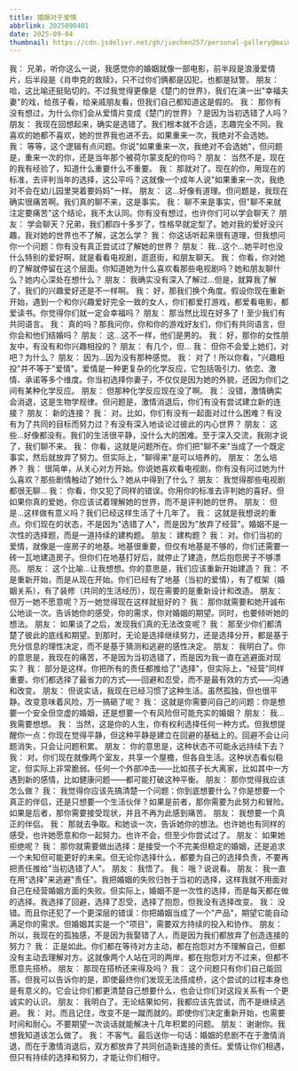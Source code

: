 ```yaml
---
title: 婚姻对于爱情
abbrlink: 2025090401
date: 2025-09-04
thumbnail: https://cdn.jsdelivr.net/gh/jiechen257/personal-gallery@main/img/202404211552016.png
---
```


我： 兄弟，听你这么一说，我感觉你的婚姻就像一部电影，前半段是浪漫爱情片，后半段是《肖申克的救赎》，只不过你们俩都是囚犯，也都是狱警。
朋友： 哈，这比喻还挺贴切的。不过我觉得更像是《楚门的世界》，我们在演一出"幸福夫妻"的戏，给孩子看，给亲戚朋友看，但我们自己都知道这是假的。
我： 那你有没有想过，为什么你们会从爱情片变成《楚门的世界》？是因为当初选错了人吗？
朋友： 我现在回想起来，确实是选错了。我们根本就不合适，志趣完全不同。我喜欢的她都不喜欢，她的世界我也进不去。如果重来一次，我绝对不会选她。
我： 等等，这个逻辑有点问题。你说"如果重来一次，我绝对不会选她"，但问题是，重来一次的你，还是当年那个被荷尔蒙支配的你吗？
朋友： 当然不是，现在的我有经验了，知道什么重要什么不重要。
我： 那就对了。现在的你，用现在的标准，去评判当年的选择，这公平吗？这就像一个成年人说"如果重来一次，我绝对不会在幼儿园里哭着要妈妈"一样。
朋友： 这...好像有道理。但问题是，我现在确实很痛苦啊。我们真的聊不来，这是事实。
我： 聊不来是事实，但"聊不来就注定要痛苦"这个结论，我不太认同。你有没有想过，也许你们可以学会聊天？
朋友： 学会聊天？兄弟，我们都四十多岁了，性格早就定型了。她对我的爱好没兴趣，我对她的世界也不了解，这怎么学？
我： 你这话听起来很有道理，但我想问你一个问题：你有没有真正尝试过了解她的世界？
朋友： 我...这个...她平时也没什么特别的爱好啊，就是看看电视剧，逛逛街，和朋友聊天。
我： 你看，你对她的了解就停留在这个层面。你知道她为什么喜欢看那些电视剧吗？她和朋友聊什么？她内心深处在想什么？
朋友： 我确实没有深入了解过...但是，就算我了解了，我们的兴趣爱好还是不一样啊。
我： 好，那我们换个角度。假设你现在重新开始，遇到一个和你兴趣爱好完全一致的女人，你们都爱打游戏，都爱看电影，都爱读书。你觉得你们就一定会幸福吗？
朋友： 那当然比现在好多了！至少我们有共同语言。
我： 真的吗？那我问你，你和你的游戏好友们，你们有共同语言，但你会和他们结婚吗？
朋友： 这...这不一样，他们是男的。
我： 好，那你的女性朋友中，有没有和你兴趣相投的？
朋友： 有几个，但...
我： 但你不会爱上她们，对吧？为什么？
朋友： 因为...因为没有那种感觉。
我： 对了！所以你看，"兴趣相投"并不等于"爱情"。爱情是一种更复杂的化学反应，它包括吸引力、依恋、激情、承诺等多个维度。你当初选择你妻子，不仅仅是因为她的外貌，还因为你们之间有某种化学反应。
朋友： 但那种化学反应现在没了啊。
我： 没错，激情确实会消退，这是生物学规律。但问题是，激情消退后，你们有没有尝试建立新的连接？
朋友： 新的连接？
我： 对。比如，你们有没有一起面对过什么困难？有没有为了共同的目标而努力过？有没有深入地谈论过彼此的内心世界？
朋友： 这些...好像都没有。我们的生活很平静，没什么大的困难。至于深入交流，我刚才说了，我们聊不来。
我： 你看，这就是问题所在。你们把"聊不来"当成了一个既定事实，然后就放弃了努力。但实际上，"聊得来"是可以培养的。
朋友： 怎么培养？
我： 很简单，从关心对方开始。你说她喜欢看电视剧，你有没有问过她为什么喜欢？那些剧情触动了她什么？她从中得到了什么？
朋友： 我觉得那些电视剧都很无聊...
我： 你看，你又犯了同样的错误。你用你的标准去评判她的喜好。但如果你真的爱她，你应该试着理解她的世界，而不是评判她的世界。
朋友： 但是...这样做有意义吗？我们已经这样生活了十几年了。
我： 这就是我想说的重点。你们现在的状态，不是因为"选错了人"，而是因为"放弃了经营"。婚姻不是一次性的选择题，而是一道持续的建构题。
朋友： 建构题？
我： 对。你们当初的爱情，就像是一座房子的地基。地基很重要，但仅有地基是不够的，你们还需要一砖一瓦地建造房子。但你们在地基打好后，就停止了建造，然后抱怨房子不够漂亮。
朋友： 这个比喻...让我想想。你的意思是，我们应该重新开始建造？
我： 不是重新开始，而是从现在开始。你们已经有了地基（当初的爱情），有了框架（婚姻关系），有了装修（共同的生活经历），现在需要的是重新设计和改造。
朋友： 但万一她不愿意呢？万一她觉得现在这样就挺好的？
我： 那你就需要和她开诚布公地谈一次。告诉她你的感受，你的需求，你对婚姻的期望。同时，也要倾听她的想法。
朋友： 如果谈了之后，发现我们真的无法改变呢？
我： 那至少你们都清楚了彼此的底线和期望。到那时，无论是选择继续努力，还是选择分开，都是基于充分信息的理性决定，而不是基于猜测和逃避的感性决定。
朋友： 我明白了。你的意思是，我现在的痛苦，不是因为当初选错了，而是因为我一直在逃避面对现实？
我： 部分是这样。你把所有的责任都推给了"选择"，但实际上，"经营"同样重要。你们都选择了最省力的方式——回避和忍受，而不是最有效的方式——沟通和改变。
朋友： 但说实话，我现在已经习惯了这种生活。虽然孤独，但也很平静。改变意味着风险，万一搞砸了呢？
我： 这就是你需要问自己的问题：你是想要一个安全但空虚的婚姻，还是想要一个有风险但可能充实的婚姻？
朋友： 我...我需要想想。
我： 当然，这是你的人生，你有权利选择任何一种方式。但我想提醒你一点：你现在觉得平静，但这种平静是建立在回避的基础上的。回避不会让问题消失，只会让问题积累。
朋友： 你的意思是，这种状态不可能永远持续下去？
我： 对。你们现在就像两个室友，共享一个屋檐，但各自生活。这种状态看似稳定，但实际上非常脆弱。任何一个外部冲击——比如孩子长大离家，比如其中一方遇到新的感情，比如健康问题——都可能打破这种平衡。
朋友： 那你觉得我应该怎么做？
我： 我觉得你应该先搞清楚一个问题：你到底想要什么？你是想要一个真正的伴侣，还是只想要一个生活伙伴？如果是前者，那你需要为此努力和冒险。如果是后者，那你需要接受现状，并且不再为此感到痛苦。
朋友： 我想要一个真正的伴侣。
我： 那就去争取。和她谈一次，告诉她你的想法。也许她也有同样的感受，也许她愿意和你一起努力。也许不会，但至少你尝试过了。
朋友： 如果她拒绝呢？
我： 那你就需要做出选择：是接受一个不完美但稳定的婚姻，还是追求一个未知但可能更好的未来。但无论你选择什么，都要为自己的选择负责，不要再把责任推给"当初选错了人"。
朋友： 我悟了。
我： 哦？说说看。
朋友： 我一直在用"选择"来逃避"责任"。我把婚姻的失败归咎于当初的选择，这样我就不用面对自己在经营婚姻方面的失败。但实际上，婚姻不是一次性的选择，而是每天都在做的选择。我选择了回避，选择了忍受，选择了抱怨，但我没有选择改变。
我： 没错。而且你还犯了一个更深层的错误：你把婚姻当成了一个"产品"，期望它能自动满足你的需求。但婚姻其实是一个"项目"，需要双方持续的投入和协作。
朋友： 所以，我现在的孤独感，不是因为我娶错了人，而是因为我们都放弃了创造连接的努力？
我： 正是如此。你们都在等待对方主动，都在抱怨对方不理解自己，但都没有主动去理解对方。这就像两个人站在河的两岸，都在抱怨对方不过来，但都不愿意先搭桥。
朋友： 那现在搭桥还来得及吗？
我： 这个问题只有你们自己能回答。但我可以告诉你的是，即使最终你们发现无法搭成桥，这个尝试的过程本身也是有意义的。它会让你们都更清楚自己想要什么，也会让你们对这段关系有一个更诚实的认识。
朋友： 我明白了。无论结果如何，我都应该先尝试，而不是继续逃避。
我： 对。而且记住，改变不是一蹴而就的。即使你们决定重新开始，也需要时间和耐心。不要期望一次谈话就能解决十几年积累的问题。
朋友： 谢谢你。我想我知道该怎么做了。
我： 不客气。最后送你一句话：婚姻的悲剧不在于激情消退，而在于激情消退后，双方都放弃了共同创造新连接的责任。爱情让你们相遇，但只有持续的选择和努力，才能让你们相守。
